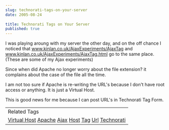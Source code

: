 ```yaml
---
slug: technorati-tags-on-your-server
date: 2005-08-24
 
title: Technorati Tags on Your Server
published: true
---
```

I was playing aroung with my server the other day, and on the off chance I noticed that <a href="http://www.kinlan.co.uk/AjaxExperiments/AjaxTag">www.kinlan.co.uk/AjaxExperiments/AjaxTag</a> and <a href="http://www.kinlan.co.uk/AjaxExperiments/AjaxTag.html">www.kinlan.co.uk/AjaxExperiments/AjaxTag.html</a> go to the same place.  (These are some of my Ajax experiments)<p />Since when did Apache no longer worry about the file extension? it complains about the case of the file all the time.<p />I am not too sure if Apache is re-writing the URL's because I don't have root access or anything.  It is just a Virtual Host.<p />This is good news for me because I can post URL's in Technorati Tag Form.<p /><table class="TechnoratiHead TagHeader">
<tr><td>Related Tags</td></tr>
<tr class="Technorati"><td>
<a href="https://paul.kinlan.me/tags/Virtual%20Host" class="Tag" rel="tag">Virtual Host</a> <a href="https://paul.kinlan.me/tags/Apache" class="Tag" rel="tag">Apache</a> <a href="https://paul.kinlan.me/tags/Ajax" class="Tag" rel="tag">Ajax</a> <a href="https://paul.kinlan.me/tags/Host" class="Tag" rel="tag">Host</a> <a href="https://paul.kinlan.me/tags/Tag" class="Tag" rel="tag">Tag</a> <a href="https://paul.kinlan.me/tags/Url" class="Tag" rel="tag">Url</a> <a href="https://paul.kinlan.me/tags/Technorati" class="Tag" rel="tag">Technorati</a>
</td></tr>
</table>

